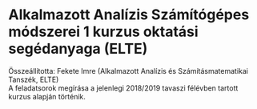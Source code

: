 # Alkalmazott Analízis Számítógépes módszerei 1 kurzus oktatási segédanyaga (ELTE)

Összeállította: Fekete Imre (Alkalmazott Analízis és Számításmatematikai Tanszék, ELTE)
<br>
A feladatsorok megírása a jelenlegi 2018/2019 tavaszi félévben tartott kurzus alapján történik.
